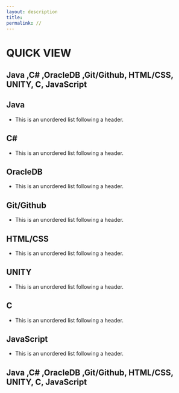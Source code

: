 ```yaml
---
layout: description
title: 
permalink: //
---
```

# QUICK VIEW
## Java ,C# ,OracleDB ,Git/Github, HTML/CSS, UNITY, C, JavaScript
## Java
*   This is an unordered list following a header.
## C#
*   This is an unordered list following a header.
## OracleDB
*   This is an unordered list following a header.
## Git/Github
*   This is an unordered list following a header.
## HTML/CSS
*   This is an unordered list following a header.
## UNITY
*   This is an unordered list following a header.
## C
*   This is an unordered list following a header.
## JavaScript
*   This is an unordered list following a header.
## Java ,C# ,OracleDB ,Git/Github, HTML/CSS, UNITY, C, JavaScript

